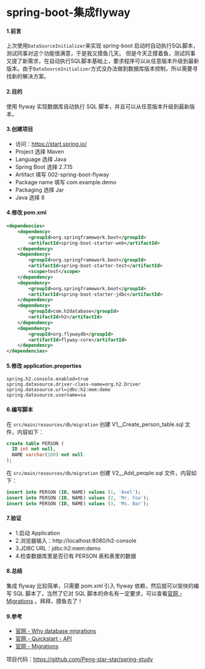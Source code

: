 # spring-boot-集成flyway

#### 1.前言
上次使用`DataSourceInitializer`来实现 spring-boot 启动时自动执行SQL脚本，测试同事对这个功能很满意，于是我又摸鱼几天。
但是今天正摸着鱼，测试同事又提了新需求，在自动执行SQL脚本基础上，要求程序可以从任意版本升级到最新版本。由于`DataSourceInitializer`方式没办法做到数据库版本控制，所以需要寻找新的解决方案。
  
#### 2.目的
  使用 flyway 实现数据库自动执行 SQL 脚本，并且可以从任意版本升级到最新版本。

#### 3.创建项目
  * 访问：https://start.spring.io/
  * Project 选择 Maven
  * Language 选择 Java
  * Spring Boot 选择 2.7.15
  * Artifact 填写 002-spring-boot-flyway
  * Package name 填写 com.example.demo
  * Packaging 选择 Jar
  * Java 选择 8  

#### 4.修改 pom.xml
```xml
<dependencies>
    <dependency>
        <groupId>org.springframework.boot</groupId>
        <artifactId>spring-boot-starter-web</artifactId>
    </dependency>
    <dependency>
        <groupId>org.springframework.boot</groupId>
        <artifactId>spring-boot-starter-test</artifactId>
        <scope>test</scope>
    </dependency>
    <dependency>
        <groupId>org.springframework.boot</groupId>
        <artifactId>spring-boot-starter-jdbc</artifactId>
    </dependency>
    <dependency>
        <groupId>com.h2database</groupId>
        <artifactId>h2</artifactId>
    </dependency>
    <dependency>
        <groupId>org.flywaydb</groupId>
        <artifactId>flyway-core</artifactId>
    </dependency>
</dependencies>
```
#### 5.修改 application.properties
```
spring.h2.console.enabled=true
spring.datasource.driver-class-name=org.h2.Driver
spring.datasource.url=jdbc:h2:mem:demo
spring.datasource.username=sa
``` 

#### 6.编写脚本
在 `src/main/resources/db/migration` 创建 V1__Create_person_table.sql 文件，内容如下：
```SQL
create table PERSON (
  ID int not null,
  NAME varchar(100) not null
);
```
在 `src/main/resources/db/migration` 创建 V2__Add_people.sql 文件，内容如下：
```SQL
insert into PERSON (ID, NAME) values (1, 'Axel');
insert into PERSON (ID, NAME) values (2, 'Mr. Foo');
insert into PERSON (ID, NAME) values (3, 'Ms. Bar');
```

#### 7.验证
  * 1.启动 Application
  * 2.浏览器输入：http://localhost:8080/h2-console
  * 3.JDBC URL：jdbc:h2:mem:demo
  * 4.检查数据库里是否已有 PERSON 表和表里的数据

#### 8.总结
  集成 flyway 比较简单，只需要 pom.xml 引入 flyway 依赖，然后就可以愉快的编写 SQL 脚本了，当然了它对 SQL 脚本的命名有一定要求，可以查看[官网 - Migrations](https://documentation.red-gate.com/fd/migrations-184127470.html#versioned-migrations) 。拜拜，摸鱼去了！

#### 9.参考
  * [官网 - Why database migrations](https://documentation.red-gate.com/fd/why-database-migrations-184127574.html)
  * [官网 - Quickstart - API](https://documentation.red-gate.com/fd/quickstart-api-184127575.html)
  * [官网 - Migrations](https://documentation.red-gate.com/fd/migrations-184127470.html#versioned-migrations)

项目代码：https://github.com/Peng-star-star/spring-study